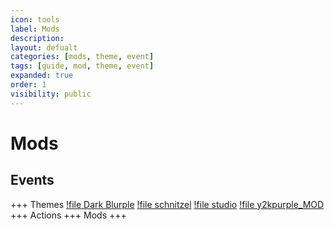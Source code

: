 ```yaml
---
icon: tools
label: Mods
description: 
layout: defualt
categories: [mods, theme, event]
tags: [guide, mod, theme, event]
expanded: true
order: 1
visibility: public
---
```

# Mods

## Events
+++ Themes
[!file Dark Blurple](../Themes/Dark_Blurple_MOD)
[!file schnitzel](../Themes/schnitzel_MOD)
[!file studio](../Themes/studio_MOD)
[!file y2kpurple_MOD](../Themes/y2kpurple_MOD)
+++ Actions
+++ Mods
+++